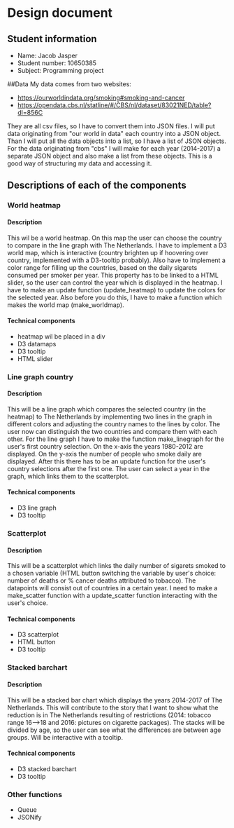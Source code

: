 # Design document

## Student information
- Name: Jacob Jasper
- Student number: 10650385
- Subject: Programming project


##Data
My data comes from two websites:
- https://ourworldindata.org/smoking#smoking-and-cancer
- https://opendata.cbs.nl/statline/#/CBS/nl/dataset/83021NED/table?dl=856C

They are all csv files, so I have to convert them into JSON files. I will put
data originating from "our world in data" each country into a JSON object.
Than I will put all the data objects into a list, so I have a list of JSON objects.
For the data originating from "cbs" I will make for each year (2014-2017) a
separate JSON object and also make a list from these objects. This is a good way
of structuring my data and accessing it.

## Descriptions of each of the components

### World heatmap
#### Description
This wil be a world heatmap. On this map the user can choose the country to
compare in the line graph with The Netherlands. I have to implement a D3 world map,
which is interactive (country brighten up if hoovering over country, implemented
with a D3-tooltip probably). Also have to Implement a color range for filling
up the countries, based on the daily sigarets consumed per smoker per year. This
property has to be linked to a HTML slider, so the user can control the year which
is displayed in the heatmap. I have to make an update function (update_heatmap)
to update the colors for the selected year. Also before you do this, I have to
make a function which makes the world map (make_worldmap).

#### Technical components
- heatmap wil be placed in a div
- D3 datamaps
- D3 tooltip
- HTML slider


### Line graph country
#### Description
This will be a line graph which compares the selected country (in the heatmap)
to The Netherlands by implementing two lines in the graph in different colors
and adjusting the country names to the lines by color. The user now can
distinguish the two countries and compare them with each other. For the line
graph I have to make the function make_linegraph for the user's first country
selection. On the x-axis the years 1980-2012 are displayed. On the y-axis the
number of people who smoke daily are displayed.
After this there has to be an update function for the user's
country selections after the first one. The user can select a year in the graph,
which links them to the scatterplot.

#### Technical components
- D3 line graph
- D3 tooltip


### Scatterplot
#### Description
This will be a scatterplot which links the daily number of sigarets smoked to a
chosen variable (HTML button switching the variable by user's choice: number of
deaths or % cancer deaths attributed to tobacco). The datapoints will consist out
of countries in a certain year. I need to make a make_scatter function with a
update_scatter function interacting with the user's choice.

#### Technical components
- D3 scatterplot
- HTML button
- D3 tooltip


### Stacked barchart
#### Description
This will be a stacked bar chart which displays the years 2014-2017 of The
Netherlands. This will contribute to the story that I want to show what the
reduction is in The Netherlands resulting of restrictions (2014: tobacco range
16-->18 and 2016: pictures on cigarette packages). The stacks will be divided by
age, so the user can see what the differences are between age groups. Will be
interactive with a tooltip.

#### Technical components
- D3 stacked barchart
- D3 tooltip


### Other functions
- Queue
- JSONify
